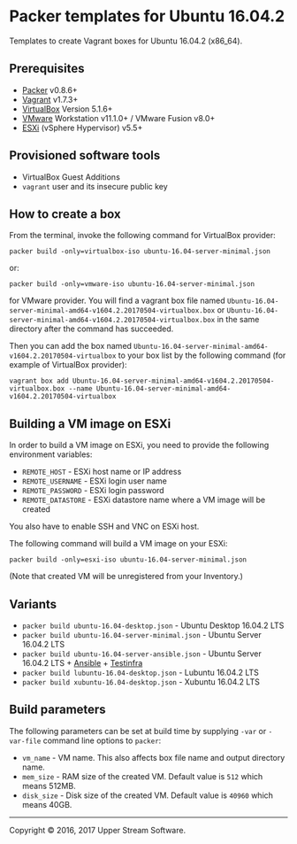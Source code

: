 # Packer templates for Ubuntu 16.04.2

Templates to create Vagrant boxes for Ubuntu 16.04.2 (x86_64).

## Prerequisites

* [Packer] v0.8.6+
* [Vagrant] v1.7.3+
* [VirtualBox] Version 5.1.6+
* [VMware] Workstation v11.1.0+ / VMware Fusion v8.0+
* [ESXi] (vSphere Hypervisor) v5.5+

[ESXi]: http://www.vmware.com/products/vsphere-hypervisor
        "Free VMware vSphere Hypervisor, Free Virtualization (ESXi)"
[Packer]: https://www.packer.io/ "Packer by HashiCorp"
[Vagrant]: https://www.vagrantup.com/ "Vagrant"
[VirtualBox]: https://www.virtualbox.org/ "Oracle VM VirtualBox"
[VMware]: http://www.vmware.com/ "VMware Virtualization for Desktop &amp; Server, Application, Public &amp; Hybrid Clouds"

## Provisioned software tools

* VirtualBox Guest Additions
* `vagrant` user and its insecure public key

## How to create a box

From the terminal, invoke the following command for VirtualBox provider:

	packer build -only=virtualbox-iso ubuntu-16.04-server-minimal.json

or:

	packer build -only=vmware-iso ubuntu-16.04-server-minimal.json

for VMware provider.
You will find a vagrant box file named `Ubuntu-16.04-server-minimal-amd64-v1604.2.20170504-virtualbox.box`
or `Ubuntu-16.04-server-minimal-amd64-v1604.2.20170504-virtualbox.box`
in the same directory after the command has succeeded.

Then you can add the box named `Ubuntu-16.04-server-minimal-amd64-v1604.2.20170504-virtualbox` to your box list
by the following command (for example of VirtualBox provider):


	vagrant box add Ubuntu-16.04-server-minimal-amd64-v1604.2.20170504-virtualbox.box --name Ubuntu-16.04-server-minimal-amd64-v1604.2.20170504-virtualbox


## Building a VM image on ESXi

In order to build a VM image on ESXi, you need to provide the following environment variables:

* `REMOTE_HOST` - ESXi host name or IP address
* `REMOTE_USERNAME` - ESXi login user name
* `REMOTE_PASSWORD` - ESXi login password
* `REMOTE_DATASTORE` - ESXi datastore name where a VM image will be created

You also have to enable SSH and VNC on ESXi host.

The following command will build a VM image on your ESXi:

    packer build -only=esxi-iso ubuntu-16.04-server-minimal.json

(Note that created VM will be unregistered from your Inventory.)

## Variants

* `packer build ubuntu-16.04-desktop.json` - Ubuntu Desktop 16.04.2 LTS
* `packer build ubuntu-16.04-server-minimal.json` - Ubuntu Server 16.04.2 LTS
* `packer build ubuntu-16.04-server-ansible.json` - Ubuntu Server 16.04.2 LTS + [Ansible] + [Testinfra]
* `packer build lubuntu-16.04-desktop.json` - Lubuntu 16.04.2 LTS
* `packer build xubuntu-16.04-desktop.json` - Xubuntu 16.04.2 LTS

[Ansible]: https://www.ansible.com/ "Ansible is Simple IT Automation"
[Testinfra]: https://testinfra.readthedocs.io/en/latest/ "Testinfra test your infrastructure &mdash; testinfra 1.4.2 documentation"

## Build parameters

The following parameters can be set at build time by supplying `-var` or `-var-file` command line options to `packer`:

* `vm_name` - VM name.  This also affects box file name and output directory name.
* `mem_size` - RAM size of the created VM.  Default value is `512` which means 512MB.
* `disk_size` - Disk size of the created VM.  Default value is `40960` which means 40GB.

- - -

Copyright &copy; 2016, 2017 Upper Stream Software.
